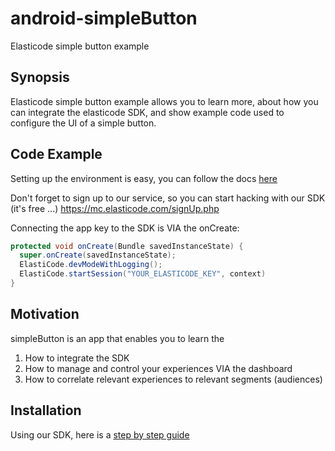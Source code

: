 # android-simpleButton
Elasticode simple button example


## Synopsis
Elasticode simple button example allows you to learn more,
about how you can integrate the elasticode SDK,
and show example code used to configure the UI of a simple button.

## Code Example
Setting up the environment is easy, you can follow the docs 
[here](http://docs.elasticode.com/docs/sdk-intro)

Don't forget to sign up to our service, so you can start hacking with our SDK (it's free ...) 
https://mc.elasticode.com/signUp.php

Connecting the app key to the SDK is VIA the onCreate: 
```java
protected void onCreate(Bundle savedInstanceState) {
  super.onCreate(savedInstanceState);
  ElastiCode.devModeWithLogging();
  ElastiCode.startSession("YOUR_ELASTICODE_KEY", context)
}
```

## Motivation

simpleButton is an app that enables you to learn the  
1. How to integrate the SDK  
2. How to manage and control your experiences VIA the dashboard  
3. How to correlate relevant experiences to relevant segments (audiences)  

## Installation

Using our SDK,  here is a [step by step guide](http://docs.elasticode.com/docs/sdk-intro)
